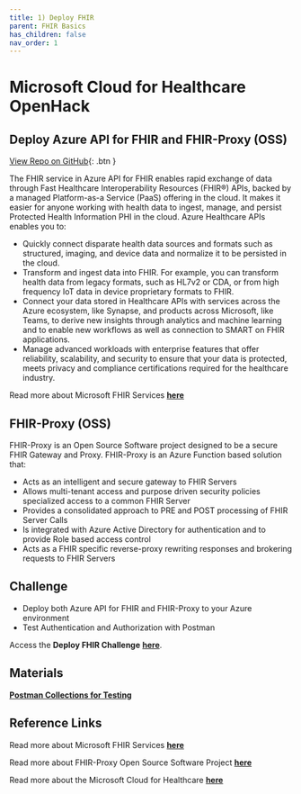 ```yaml
---
title: 1) Deploy FHIR
parent: FHIR Basics
has_children: false
nav_order: 1
---
```

# Microsoft Cloud for Healthcare OpenHack
## Deploy Azure API for FHIR and FHIR-Proxy (OSS)
[View Repo on GitHub](https://github.com/microsoft/openhack-mc4h/tree/main/Challenge-01){: .btn }

The FHIR service in Azure API for FHIR enables rapid exchange of data through Fast Healthcare Interoperability Resources (FHIR®) APIs, backed by a managed Platform-as-a Service (PaaS) offering in the cloud. It makes it easier for anyone working with health data to ingest, manage, and persist Protected Health Information PHI in the cloud.  Azure Healthcare APIs enables you to:
- Quickly connect disparate health data sources and formats such as structured, imaging, and device data and normalize it to be persisted in the cloud.
- Transform and ingest data into FHIR. For example, you can transform health data from legacy formats, such as HL7v2 or CDA, or from high frequency IoT data in device proprietary formats to FHIR.
- Connect your data stored in Healthcare APIs with services across the Azure ecosystem, like Synapse, and products across Microsoft, like Teams, to derive new insights through analytics and machine learning and to enable new workflows as well as connection to SMART on FHIR applications.
- Manage advanced workloads with enterprise features that offer reliability, scalability, and security to ensure that your data is protected, meets privacy and compliance certifications required for the healthcare industry.

Read more about Microsoft FHIR Services **[here](https://docs.microsoft.com/en-us/azure/healthcare-apis/)** 


## FHIR-Proxy (OSS)
FHIR-Proxy is an Open Source Software project designed to be a secure FHIR Gateway and Proxy. FHIR-Proxy is an Azure Function based solution that:
- Acts as an intelligent and secure gateway to FHIR Servers
- Allows multi-tenant access and purpose driven security policies specialized access to a common FHIR Server
- Provides a consolidated approach to PRE and POST processing of FHIR Server Calls 
- Is integrated with Azure Active Directory for authentication and to provide Role based access control
- Acts as a FHIR specific reverse-proxy rewriting responses and brokering requests to FHIR Servers


## Challenge 
+ Deploy both Azure API for FHIR and FHIR-Proxy to your Azure environment 
+ Test Authentication and Authorization with Postman

Access the __Deploy FHIR Challenge__ **[here](https://github.com/microsoft/openhack-mc4h/tree/main/Challenge-1)**.



## Materials 
**[Postman Collections for Testing](./assets/zip/MC4H_Testing.postman_collection.zip)**


## Reference Links 
Read more about Microsoft FHIR Services **[here](https://docs.microsoft.com/en-us/azure/healthcare-apis/)** 

Read more about FHIR-Proxy Open Source Software Project **[here](https://github.com/microsoft/fhir-proxy)** 
 
Read more about the Microsoft Cloud for Healthcare **[here](https://www.microsoft.com/en-us/industry/health/microsoft-cloud-for-healthcare)**
